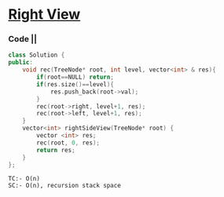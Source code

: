 # [Right View](https://leetcode.com/problems/binary-tree-right-side-view/)

### Code ||

``` .cpp
class Solution {
public:
    void rec(TreeNode* root, int level, vector<int> & res){
        if(root==NULL) return;
        if(res.size()==level){
            res.push_back(root->val);
        }
        rec(root->right, level+1, res);
        rec(root->left, level+1, res);
    }
    vector<int> rightSideView(TreeNode* root) {
        vector <int> res;
        rec(root, 0, res);
        return res;
    }
};
```

```
TC:- O(n)
SC:- O(n), recursion stack space
```
